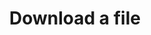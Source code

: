 ---
title: Download a file
excerpt: >-
  Download a file within the dataset as originally uploaded. Prefer `POST:/sql`
  or `POST:/sparql` for retrieving clean and structured data.
api:
  file: data-world.json
  operationId: downloadFile
hidden: false
---